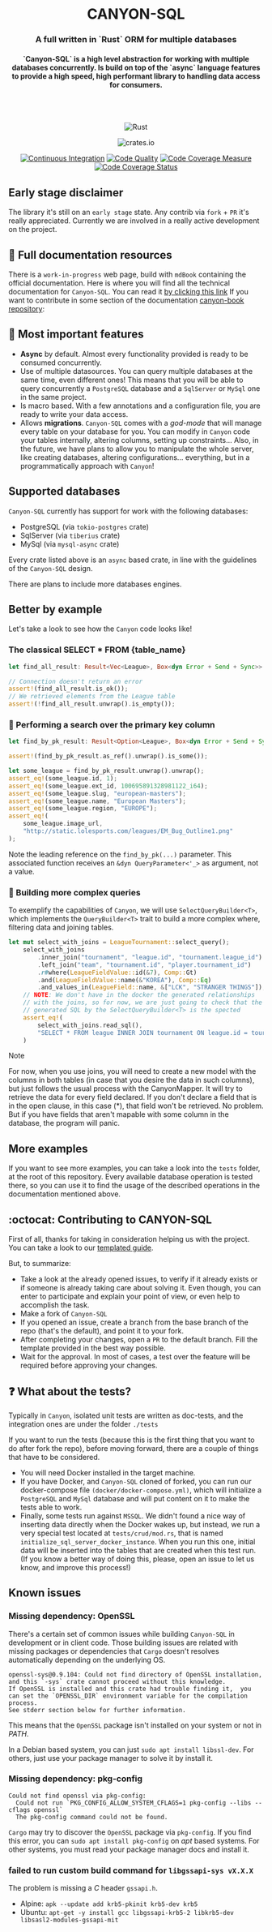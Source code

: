 <div align="center">
<h1>CANYON-SQL</h1>
  <p align="center">
    <h3><strong>A full written in `Rust` ORM for multiple databases</strong></h3>
    <h4>`Canyon-SQL` is a high level abstraction for working with multiple databases concurrently. Is build on top of the `async` language features
to provide a high speed, high performant library to handling data access for consumers.</h4>
    <br />
    <br />
</div>
<div align="center">

![Rust](https://img.shields.io/badge/rust-%23000000.svg?style=for-the-badge&logo=rust&logoColor=white)

![crates.io](https://img.shields.io/crates/v/canyon_sql?style=for-the-badge)

[![Continuous Integration](https://github.com/zerodaycode/Canyon-SQL/actions/workflows/continuous-integration.yml/badge.svg)](https://github.com/zerodaycode/Canyon-SQL/actions/workflows/continuous-integration.yml)
[![Code Quality](https://github.com/zerodaycode/Canyon-SQL/actions/workflows/code-quality.yml/badge.svg)](https://github.com/zerodaycode/Canyon-SQL/actions/workflows/code-quality.yml)
[![Code Coverage Measure](https://zerodaycode.github.io/Canyon-SQL/badges/flat.svg)](https://zerodaycode.github.io/Canyon-SQL)
[![Code Coverage Status](https://github.com/zerodaycode/Canyon-SQL/actions/workflows/code-coverage.yml/badge.svg)](https://github.com/zerodaycode/Canyon-SQL/actions/workflows/code-coverage.yml)
</div>

## Early stage disclaimer

The library it's still on an `early stage` state.
Any contrib via `fork` + `PR` it's really appreciated. Currently we are involved in a really active development on the project.

## :memo: Full documentation resources

There is a `work-in-progress` web page, build with `mdBook` containing the official documentation.
Here is where you will find all the technical documentation for `Canyon-SQL`.
You can read it [by clicking this link](https://zerodaycode.github.io/canyon-book/)
If you want to contribute in some section of the documentation [canyon-book repository](https://github.com/zerodaycode/canyon-book):

## :pushpin: Most important features

- **Async** by default. Almost every functionality provided is ready to be consumed concurrently.
- Use of multiple datasources. You can query multiple databases at the same time, even different ones! This means that you will be able to query concurrently a `PostgreSQL` database and a `SqlServer` or `MySql` one in the same project.
- Is macro based. With a few annotations and a configuration file, you are ready to write your data access.
- Allows **migrations**. `Canyon-SQL` comes with a *god-mode* that will manage every table on your database for you. You can modify in `Canyon` code your tables internally, altering columns, setting up constraints... Also, in the future, we have plans to allow you to manipulate the whole server, like creating databases, altering configurations... everything, but in a programmatically approach with `Canyon`!

## Supported databases

`Canyon-SQL` currently has support for work with the following databases:

- PostgreSQL (via `tokio-postgres` crate)
- SqlServer (via `tiberius` crate)
- MySql (via `mysql-async` crate)

Every crate listed above is an `async` based crate, in line with the guidelines of the `Canyon-SQL` design.

There are plans to include more databases engines.

## Better by example

Let's take a look to see how the `Canyon` code looks like!

### The classical SELECT * FROM {table_name}

```rust
let find_all_result: Result<Vec<League>, Box<dyn Error + Send + Sync>> =  League::find_all().await;

// Connection doesn't return an error
assert!(find_all_result.is_ok());
// We retrieved elements from the League table
assert!(!find_all_result.unwrap().is_empty());
```

### :mag_right: Performing a search over the primary key column

```rust
let find_by_pk_result: Result<Option<League>, Box<dyn Error + Send + Sync>> = League::find_by_pk(&1).await;

assert!(find_by_pk_result.as_ref().unwrap().is_some());

let some_league = find_by_pk_result.unwrap().unwrap();
assert_eq!(some_league.id, 1);
assert_eq!(some_league.ext_id, 100695891328981122_i64);
assert_eq!(some_league.slug, "european-masters");
assert_eq!(some_league.name, "European Masters");
assert_eq!(some_league.region, "EUROPE");
assert_eq!(
    some_league.image_url,
    "http://static.lolesports.com/leagues/EM_Bug_Outline1.png"
);
```

Note the leading reference on the `find_by_pk(...)` parameter. This associated function receives an `&dyn QueryParameter<'_>` as argument, not a value.

### :wrench: Building more complex queries

To exemplify the capabilities of `Canyon`, we will use `SelectQueryBuilder<T>`, which implements the `QueryBuilder<T>` trait
to build a more complex where, filtering data and joining tables.

```rust
let mut select_with_joins = LeagueTournament::select_query();
    select_with_joins
        .inner_join("tournament", "league.id", "tournament.league_id")
        .left_join("team", "tournament.id", "player.tournament_id")
        .r#where(LeagueFieldValue::id(&7), Comp::Gt)
        .and(LeagueFieldValue::name(&"KOREA"), Comp::Eq)
        .and_values_in(LeagueField::name, &["LCK", "STRANGER THINGS"]);
    // NOTE: We don't have in the docker the generated relationships
    // with the joins, so for now, we are just going to check that the
    // generated SQL by the SelectQueryBuilder<T> is the spected
    assert_eq!(
        select_with_joins.read_sql(),
        "SELECT * FROM league INNER JOIN tournament ON league.id = tournament.league_id LEFT JOIN team ON tournament.id = player.tournament_id WHERE id > $1 AND name = $2  AND name IN ($2, $3) "
    )
```

> [!NOTE]
>
> For now, when you use joins, you will need to create a new model with the columns in both tables (in case that you desire the data in such columns), but just follows the usual process with the CanyonMapper.
It will try to retrieve the data for every field declared. If you don't declare a field that is in the open clause, in this case (*), that field won't be retrieved. No problem. But if you have fields that aren't mapable with some column in the database, the program will panic.

## More examples

If you want to see more examples, you can take a look into the `tests` folder, at the root of this repository. Every available database operation is tested there, so you can use it to find the usage of the described operations in the documentation mentioned above.

## :octocat: Contributing to CANYON-SQL

First of all, thanks for taking in consideration helping us with the project.
You can take a look to our [templated guide](./CONTRIBUTING.md).

But, to summarize:

- Take a look at the already opened issues, to verify if it already exists or if someone is already taking care about solving it. Even though, you can enter to participate and explain your point of view, or even help to accomplish the task.
- Make a fork of `Canyon-SQL`
- If you opened an issue, create a branch from the base branch of the repo (that's the default), and point it to your fork.
- After completing your changes, open a `PR` to the default branch. Fill the template provided in the best way possible.
- Wait for the approval. In most of cases, a test over the feature will be required before approving your changes.

## :question: What about the tests?

Typically in `Canyon`, isolated unit tests are written as doc-tests, and the integration ones are under the folder `./tests`

If you want to run the tests (because this is the first thing that you want to do after fork the repo), before moving forward, there are a couple of things that have to be considered.

- You will need Docker installed in the target machine.
- If you have Docker, and `Canyon-SQL` cloned of forked, you can run our docker-compose file `(docker/docker-compose.yml)`, which will initialize a `PostgreSQL` and `MySql` database and will put content on it to make the tests able to work.
- Finally, some tests run against `MSSQL`. We didn't found a nice way of inserting data directly when the Docker wakes up, but instead, we run a very special test located at `tests/crud/mod.rs`, that is named `initialize_sql_server_docker_instance`. When you run this one, initial data will be inserted into the tables that are created when this test run.
(If you know a better way of doing this, please, open an issue to let us know, and improve this process!)

## Known issues

### Missing dependency: OpenSSL

There's a certain set of common issues while building `Canyon-SQL` in development or in client code. Those building issues
are related with missing packages or dependencies that `Cargo` doesn't resolves automatically depending on the underlying OS.

```
openssl-sys@0.9.104: Could not find directory of OpenSSL installation, and this `-sys` crate cannot proceed without this knowledge.
If OpenSSL is installed and this crate had trouble finding it,  you can set the `OPENSSL_DIR` environment variable for the compilation process.
See stderr section below for further information.
```

This means that the `OpenSSL` package isn't installed on your system or not in *PATH*.

In a Debian based system, you can just `sudo apt install libssl-dev`. For others, just use your package manager
to solve it by install it.

### Missing dependency: pkg-config

```
Could not find openssl via pkg-config:
  Could not run `PKG_CONFIG_ALLOW_SYSTEM_CFLAGS=1 pkg-config --libs --cflags openssl`
  The pkg-config command could not be found.
```
`Cargo` may try to discover the `OpenSSL` package via `pkg-config`. If you find this error, you can
`sudo apt install pkg-config` on *apt* based systems. For other systems, you must read your package manager
docs and install it.

### failed to run custom build command for `libgssapi-sys vX.X.X`

The problem is missing a *C* header `gssapi.h`.

- Alpine: `apk --update add krb5-pkinit krb5-dev krb5`
- Ubuntu: `apt-get -y install gcc libgssapi-krb5-2 libkrb5-dev libsasl2-modules-gssapi-mit`

